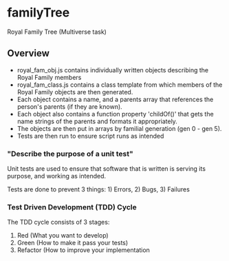 # familyTree
Royal Family Tree (Multiverse task)

## Overview
* royal_fam_obj.js contains individually written objects describing the Royal Family members
* royal_fam_class.js contains a class template from which members of the Royal Family objects are then generated.
* Each object contains a name, and a parents array that references the person's parents (if they are known).
* Each object also contains a function property 'childOf()' that gets the name strings of the parents and formats it appropriately.
* The objects are then put in arrays by familial generation (gen 0 - gen 5).
* Tests are then run to ensure script runs as intended

### "Describe the purpose of a unit test"
Unit tests are used to ensure that software that is written is serving its purpose, and working as intended.

Tests are done to prevent 3 things: 1) Errors, 2) Bugs, 3) Failures

### Test Driven Development (TDD) Cycle
The TDD cycle consists of 3 stages:
1. Red (What you want to develop)
2. Green (How to make it pass your tests)
3. Refactor (How to improve your implementation